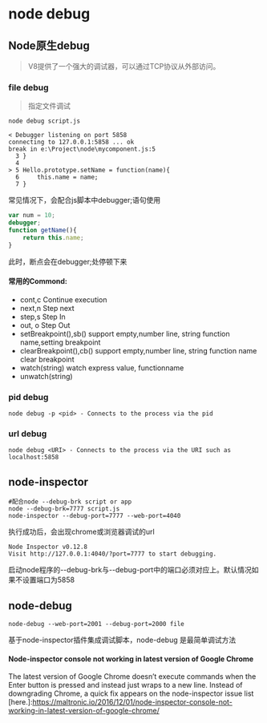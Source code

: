 # node debug

## Node原生debug

> V8提供了一个强大的调试器，可以通过TCP协议从外部访问。

### file debug

> 指定文件调试

```shell
node debug script.js

< Debugger listening on port 5858
connecting to 127.0.0.1:5858 ... ok
break in e:\Project\node\mycomponent.js:5
  3 }
  4
> 5 Hello.prototype.setName = function(name){
  6     this.name = name;
  7 }

```

常见情况下，会配合js脚本中debugger;语句使用

```javascript
var num = 10;
debugger;
function getName(){
    return this.name;
}
```

此时，断点会在debugger;处停顿下来


#### 常用的Commond:

+ cont,c  Continue execution
+ next,n  Step next
+ step,s  Step In
+ out, o  Step Out
+ setBreakpoint(),sb() support empty,number line, string function name,setting breakpoint
+ clearBreakpoint(),cb() support empty,number line, string function name clear breakpoint
+ watch(string) watch express value, functionname
+ unwatch(string)

### pid debug

```shell
node debug -p <pid> - Connects to the process via the pid

```


### url debug

```shell
node debug <URI> - Connects to the process via the URI such as localhost:5858
```

## node-inspector

```shell
#配合node --debug-brk script or app
node --debug-brk=7777 script.js
node-inspector --debug-port=7777 --web-port=4040
```

执行成功后，会出现chrome或浏览器调试的url

```shell
Node Inspector v0.12.8
Visit http://127.0.0.1:4040/?port=7777 to start debugging.
```


启动node程序的--debug-brk与--debug-port中的端口必须对应上。默认情况如果不设置端口为5858

## node-debug 

```
node-debug --web-port=2001 --debug-port=2000 file
```

基于node-inspector插件集成调试脚本，node-debug 是最简单调试方法

#### Node-inspector console not working in latest version of Google Chrome


The latest version of Google Chrome doesn’t execute commands when the Enter button is pressed and instead just wraps to a new line. Instead of downgrading Chrome, a quick fix appears on the node-inspector issue list [here.]:https://maltronic.io/2016/12/01/node-inspector-console-not-working-in-latest-version-of-google-chrome/







